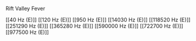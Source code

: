 Rift Valley Fever

[[40 Hz (E)]]
[[120 Hz (E)]]
[[950 Hz (E)]]
[[14030 Hz (E)]]
[[118520 Hz (E)]]
[[251290 Hz (E)]]
[[365280 Hz (E)]]
[[590000 Hz (E)]]
[[722700 Hz (E)]]
[[977500 Hz (E)]]